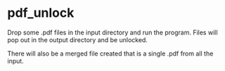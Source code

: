 # pdf_unlock
Drop some .pdf files in the input directory and run the program.  Files will pop out in the output directory and be unlocked.  

There will also be a merged file created that is a single .pdf from all the input.
